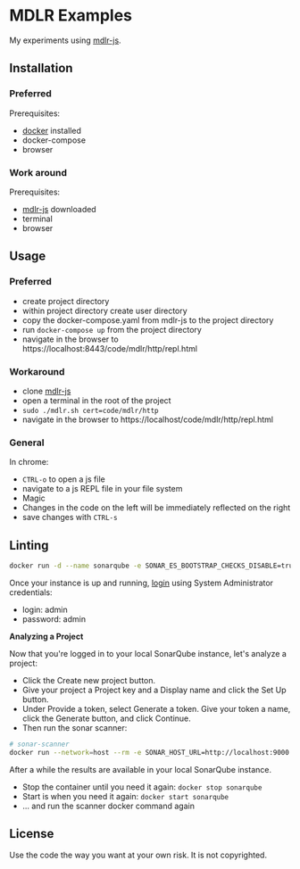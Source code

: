# MDLR Examples

My experiments using [mdlr-js](https://github.com/kootstra-rene/mdlr-js).

## Installation

### Preferred

Prerequisites:

- [docker](https://www.docker.com) installed
- docker-compose
- browser

### Work around

Prerequisites:

- [mdlr-js](https://github.com/kootstra-rene/mdlr-js) downloaded
- terminal
- browser

## Usage

### Preferred

- create project directory
- within project directory create user directory
- copy the docker-compose.yaml from mdlr-js to the project directory
- run `docker-compose up` from the project directory
- navigate in the browser to https://localhost:8443/code/mdlr/http/repl.html

### Workaround

- clone [mdlr-js](https://github.com/kootstra-rene/mdlr-js)
- open a terminal in the root of the project
- `sudo ./mdlr.sh cert=code/mdlr/http`
- navigate in the browser to https://localhost/code/mdlr/http/repl.html

### General

In chrome:

- `CTRL-o` to open a js file
- navigate to a js REPL file in your file system
- Magic
- Changes in the code on the left will be immediately reflected on the right
- save changes with `CTRL-s`

## Linting

```Bash
docker run -d --name sonarqube -e SONAR_ES_BOOTSTRAP_CHECKS_DISABLE=true -p 9000:9000 sonarqube:latest
```

Once your instance is up and running, [login](http://localhost:9000) using System Administrator credentials:

- login: admin
- password: admin

**Analyzing a Project**

Now that you're logged in to your local SonarQube instance, let's analyze a
project:

- Click the Create new project button.
- Give your project a Project key and a Display name and click the Set Up
  button.
- Under Provide a token, select Generate a token. Give your token a name, click
  the Generate button, and click Continue.
- Then run the sonar scanner:

```Bash
# sonar-scanner
docker run --network=host --rm -e SONAR_HOST_URL=http://localhost:9000 -e SONAR_LOGIN=<token> -v "$PWD:/usr/src" sonarsource/sonar-scanner-cli -Dsonar.projectKey=<projectkey>
```

After a while the results are available in your local SonarQube instance.

- Stop the container until you need it again: `docker stop sonarqube`
- Start is when you need it again: `docker start sonarqube`
- ... and run the scanner docker command again

## License

Use the code the way you want at your own risk. It is not copyrighted.
